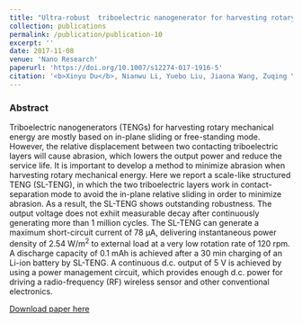 ```yaml
---
title: "Ultra-robust  triboelectric nanogenerator for harvesting rotary mechanical energy"
collection: publications
permalink: /publication/publication-10
excerpt: ''
date: 2017-11-08
venue: 'Nano Research'
paperurl: 'https://doi.org/10.1007/s12274-017-1916-5'
citation: '<b>Xinyu Du</b>, Nianwu Li, Yuebo Liu, Jiaona Wang, Zuqing Yuan, Yingying Yin, Ran Cao, Shuyu Zhao, Bin Wang, Zhong Lin Wang, and Congju Li, "Ultra-robust  triboelectric nanogenerator for harvesting rotary mechanical energy", <b><i>Nano Res.</i> accepted</b> (2017)'
---
```

### Abstract

Triboelectric nanogenerators (TENGs) for harvesting rotary mechanical energy 
are mostly based on in-plane sliding or free-standing mode. However, the 
relative displacement between two contacting triboelectric layers will cause 
abrasion, which lowers the output power and reduce the service life. It is 
important to develop a method  to minimize abrasion when harvesting rotary 
mechanical energy. Here we report a scale-like structured TENG (SL-TENG), in 
which the two triboelectric layers work in contact-separation mode to avoid the in-plane relative sliding in order to minimize abrasion. As a result, the SL-TENG shows outstanding robustness. The output voltage does not exhiit 
measurable decay after continuously generating more than 1 million cycles. The SL-TENG can generate a maximum short-circuit current of 78  μA, delivering instantaneous power density of 2.54 W/m<sup>2</sup> to external load at a very low rotation rate of 120 rpm. A discharge capacity of 0.1 mAh is achieved after a 30 min charging of an Li-ion battery by SL-TENG. A continuous d.c. output of 5 V is achieved by using a power management circuit, which provides enough d.c. power for driving a radio-frequency (RF) wireless sensor and other conventional electronics. 

[Download paper here](http://www.thenanoresearch.com/work_just.asp)